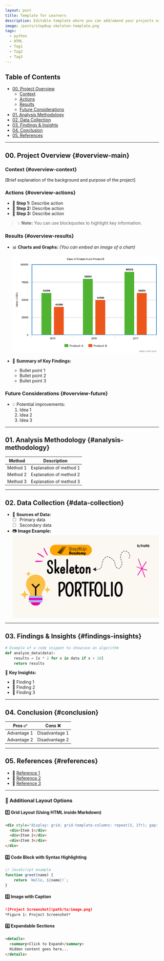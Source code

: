 ```yaml
---
layout: post
title: Template for Learners
description: Editable template where you can add/amend your projects or posts.
image: /posts/step8up-skeleton-template.png
tags:
  - python
  - HTML
  - Tag1
  - Tag2
  - Tag3
---
```


## Table of Contents

- [00. Project Overview](#overview-main)
    - [Context](#overview-context)
    - [Actions](#overview-actions)
    - [Results](#overview-results)
    - [Future Considerations](#overview-future)
- [01. Analysis Methodology](#analysis-methodology)
- [02. Data Collection](#data-collection)
- [03. Findings & Insights](#findings-insights)
- [04. Conclusion](#conclusion)
- [05. References](#references)

---

## 00. Project Overview  {#overview-main}

### Context  {#overview-context}
[Brief explanation of the background and purpose of the project]

### Actions  {#overview-actions}
- 🔹 **Step 1:** Describe action  
- 🔹 **Step 2:** Describe action  
- 🔹 **Step 3:** Describe action  

> 💡 **Note:** You can use blockquotes to highlight key information.

### Results  {#overview-results}
- 📊 **Charts and Graphs:** *(You can embed an image of a chart)*
  
  ![Image of a bar chart](/img/posts/bar-chart-example.png)

- 📝 **Summary of Key Findings:**  
  - Bullet point 1  
  - Bullet point 2  
  - Bullet point 3  

### Future Considerations  {#overview-future}
- 💡 Potential improvements:
  1. Idea 1
  2. Idea 2
  3. Idea 3

---

## 01. Analysis Methodology  {#analysis-methodology}

| Method | Description |
|--------|------------|
| Method 1 | Explanation of method 1 |
| Method 2 | Explanation of method 2 |
| Method 3 | Explanation of method 3 |

---

## 02. Data Collection  {#data-collection}

- 📌 **Sources of Data:**  
  - [ ] Primary data  
  - [ ] Secondary data  

- 📷 **Image Example:**  
  ![Image of a example](/img/posts/step8up-skeleton-template.png)

---

## 03. Findings & Insights  {#findings-insights}

```python
# Example of a code snippet to showcase an algorithm
def analyze_data(data):
    results = [x * 2 for x in data if x > 10]
    return results
```

📌 **Key Insights:**  
- 🔹 Finding 1  
- 🔹 Finding 2  
- 🔹 Finding 3  

---

## 04. Conclusion  {#conclusion}

| Pros ✅ | Cons ❌ |
|---------|---------|
| Advantage 1 | Disadvantage 1 |
| Advantage 2 | Disadvantage 2 |

---

## 05. References  {#references}

- 🔗 [Reference 1](https://example.com)
- 🔗 [Reference 2](https://example.com)
- 🔗 [Reference 3](https://example.com)

---

### 📌 Additional Layout Options

#### 1️⃣ **Grid Layout (Using HTML inside Markdown)**  
```html
<div style="display: grid; grid-template-columns: repeat(3, 1fr); gap: 10px;">
  <div>Item 1</div>
  <div>Item 2</div>
  <div>Item 3</div>
</div>
```

#### 2️⃣ **Code Block with Syntax Highlighting**  
```js
// JavaScript example
function greet(name) {
    return `Hello, ${name}!`;
}
```

#### 3️⃣ **Image with Caption**  
```md
![Project Screenshot](path/to/image.png)  
*Figure 1: Project Screenshot*
```

#### 4️⃣ **Expandable Sections**  
```html
<details>
  <summary>Click to Expand</summary>
  Hidden content goes here...
</details>
```
